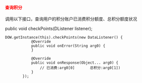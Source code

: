 #### <b style='color:red'>查询积分</b>

调用以下接口，查询用户的积分账户已消费积分额度、总积分额度状况

public void checkPoints\(DListener listener\);

```
DOW.getInstance(this).checkPoints(new DataListener() {
            @Override
            public void onError(String arg0) {
            }

            @Override
            public void onResponse(Object... arg0) {
                // 已消费:arg0[0]       总积分:arg0[1])
            }
        });
```

 

